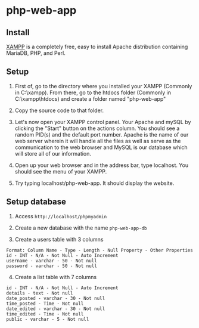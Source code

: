 # php-web-app

## Install

[XAMPP](https://www.apachefriends.org/index.html) is a completely free, easy to install Apache distribution containing MariaDB, PHP, and Perl.


## Setup

1. First of, go to the directory where you installed your XAMPP (Commonly in C:\xampp). From there, go to the htdocs folder (Commonly in C:\xampp\htdocs) and create a folder named "php-web-app"

2. Copy the source code to that folder.

3. Let's now open your XAMPP control panel. Your Apache and mySQL by clicking the "Start" button on the actions column. You should see a random PID(s) and the default port number. Apache is the name of our web server wherein it will handle all the files as well as serve as the communication to the web browser and MySQL is our database which will store all of our information.

4. Open up your web browser and in the address bar, type localhost. You should see the menu of your XAMPP.

5. Try typing localhost/php-web-app. It should display the website.

## Setup database

1. Access `http://localhost/phpmyadmin`

2. Create a new database with the name `php-web-app-db`

3. Create a users table with 3 columns
```
Format: Column Name - Type - Length - Null Property - Other Properties
id - INT - N/A - Not Null - Auto Increment
username - varchar - 50 - Not null
password - varchar - 50 - Not null
```

4. Create a list table with 7 columns
```
id - INT - N/A - Not Null - Auto Increment
details - text - Not null
date_posted - varchar - 30 - Not null
time_posted - Time - Not null
date_edited - varchar - 30 - Not null
time_edited - Time - Not null
public - varchar - 5 - Not null
```
